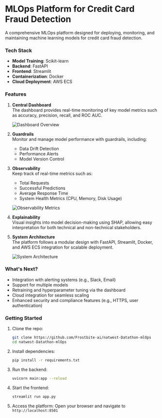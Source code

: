 # MLOps Platform for Credit Card Fraud Detection

A comprehensive MLOps platform designed for deploying, monitoring, and maintaining machine learning models for credit card fraud detection.

### Tech Stack
- **Model Training**: Scikit-learn
- **Backend**: FastAPI
- **Frontend**: Streamlit
- **Containerization**: Docker
- **Cloud Deployment**: AWS ECS

### Features

1. **Central Dashboard**  
   The dashboard provides real-time monitoring of key model metrics such as accuracy, precision, recall, and ROC AUC.

   ![Dashboard Overview](image/image1.jpeg)

2. **Guardrails**  
   Monitor and manage model performance with guardrails, including:
   - Data Drift Detection
   - Performance Alerts
   - Model Version Control

3. **Observability**  
   Keep track of real-time metrics such as:
   - Total Requests
   - Successful Predictions
   - Average Response Time
   - System Health Metrics (CPU, Memory, Disk Usage)

   ![Observability Metrics](image/image2.jpeg)


4. **Explainability**  
   Visual insights into model decision-making using SHAP, allowing easy interpretation for both technical and non-technical stakeholders.

5. **System Architecture**  
   The platform follows a modular design with FastAPI, Streamlit, Docker, and AWS ECS integration for scalable deployment.

   ![System Architecture](image/image3.jpeg)

### What's Next?
- Integration with alerting systems (e.g., Slack, Email)
- Support for multiple models
- Retraining and hyperparameter tuning via the dashboard
- Cloud integration for seamless scaling
- Enhanced security and compliance features (e.g., HTTPS, user authentication)

### Getting Started

1. Clone the repo:
   ```bash
   git clone https://github.com/Frostbite-ai/natwest-Datathon-mlOps
   cd natwest-Datathon-mlOps
   ```

2. Install dependencies:
   ```bash
   pip install -r requirements.txt
   ```

3. Run the backend:
   ```bash
   uvicorn main:app --reload
   ```

4. Start the frontend:
   ```bash
   streamlit run app.py
   ```

5. Access the platform:
   Open your browser and navigate to `http://localhost:8501`
